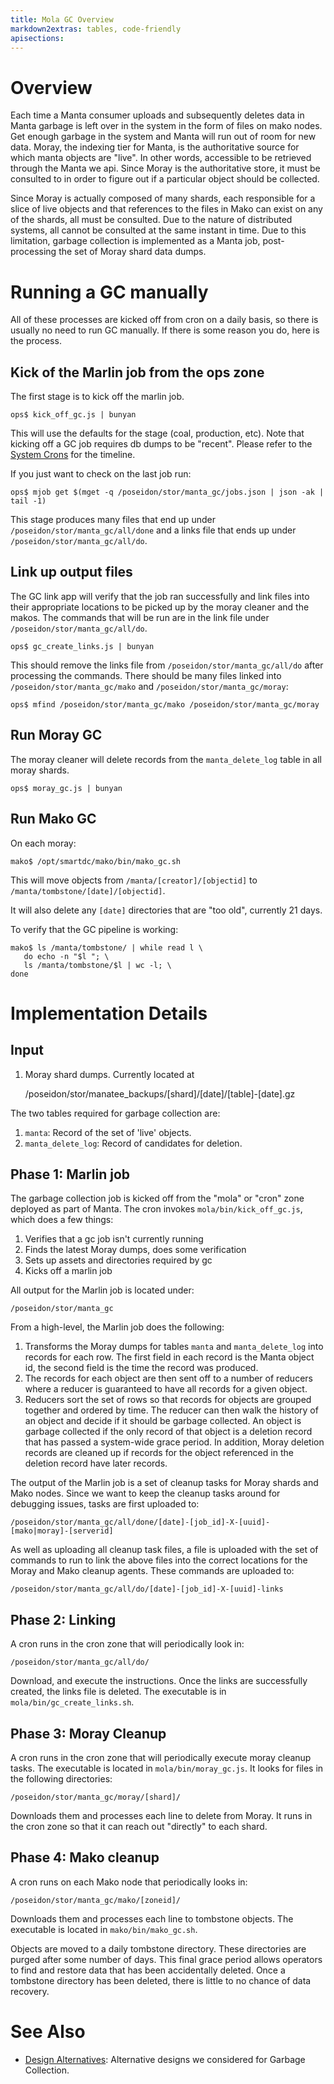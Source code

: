 ```yaml
---
title: Mola GC Overview
markdown2extras: tables, code-friendly
apisections:
---
```

<!--
    This Source Code Form is subject to the terms of the Mozilla Public
    License, v. 2.0. If a copy of the MPL was not distributed with this
    file, You can obtain one at http://mozilla.org/MPL/2.0/.
-->

<!--
    Copyright (c) 2014, Joyent, Inc.
-->

# Overview

Each time a Manta consumer uploads and subsequently deletes data in Manta
garbage is left over in the system in the form of files on mako nodes.  Get
enough garbage in the system and Manta will run out of room for new data.
Moray, the indexing tier for Manta, is the authoritative source for which manta
objects are "live".  In other words, accessible to be retrieved through the
Manta we api.  Since Moray is the authoritative store, it must be consulted to
in order to figure out if a particular object should be collected.

Since Moray is actually composed of many shards, each responsible for a slice of
live objects and that references to the files in Mako can exist on any of the
shards, all must be consulted.  Due to the nature of distributed systems, all
cannot be consulted at the same instant in time.  Due to this limitation,
garbage collection is implemented as a Manta job, post-processing the set of
Moray shard data dumps.

# Running a GC manually

All of these processes are kicked off from cron on a daily basis, so there is
usually no need to run GC manually.  If there is some reason you do, here is the
process.

## Kick of the Marlin job from the ops zone

The first stage is to kick off the marlin job.

```
ops$ kick_off_gc.js | bunyan
```

This will use the defaults for the stage (coal, production, etc).  Note that
kicking off a GC job requires db dumps to be "recent".  Please refer to the
[System Crons](system-crons.md) for the timeline.

If you just want to check on the last job run:

```
ops$ mjob get $(mget -q /poseidon/stor/manta_gc/jobs.json | json -ak | tail -1)
```

This stage produces many files that end up under
`/poseidon/stor/manta_gc/all/done` and a links file that ends up under
`/poseidon/stor/manta_gc/all/do`.

## Link up output files

The GC link app will verify that the job ran successfully and link files into
their appropriate locations to be picked up by the moray cleaner and the makos.
The commands that will be run are in the link file under
`/poseidon/stor/manta_gc/all/do`.

```
ops$ gc_create_links.js | bunyan
```

This should remove the links file from `/poseidon/stor/manta_gc/all/do` after
processing the commands.  There should be many files linked into
`/poseidon/stor/manta_gc/mako` and `/poseidon/stor/manta_gc/moray`:

```
ops$ mfind /poseidon/stor/manta_gc/mako /poseidon/stor/manta_gc/moray
```

## Run Moray GC

The moray cleaner will delete records from the `manta_delete_log` table in
all moray shards.

```
ops$ moray_gc.js | bunyan
```

## Run Mako GC

On each moray:

```
mako$ /opt/smartdc/mako/bin/mako_gc.sh
```

This will move objects from `/manta/[creator]/[objectid]` to
`/manta/tombstone/[date]/[objectid]`.

It will also delete any `[date]` directories that are "too old", currently 21
days.

To verify that the GC pipeline is working:

```
mako$ ls /manta/tombstone/ | while read l \
   do echo -n "$l "; \
   ls /manta/tombstone/$l | wc -l; \
done
```

# Implementation Details

## Input

1. Moray shard dumps.  Currently located at

    /poseidon/stor/manatee_backups/[shard]/[date]/[table]-[date].gz

The two tables required for garbage collection are:

1. `manta`: Record of the set of 'live' objects.
2. `manta_delete_log`: Record of candidates for deletion.

## Phase 1: Marlin job

The garbage collection job is kicked off from the "mola" or "cron" zone deployed
as part of Manta.  The cron invokes `mola/bin/kick_off_gc.js`, which does a few
things:

1. Verifies that a gc job isn't currently running
2. Finds the latest Moray dumps, does some verification
3. Sets up assets and directories required by gc
4. Kicks off a marlin job

All output for the Marlin job is located under:

    /poseidon/stor/manta_gc

From a high-level, the Marlin job does the following:

1. Transforms the Moray dumps for tables `manta` and `manta_delete_log` into
records for each row.  The first field in each record is the Manta object id,
the second field is the time the record was produced.
2. The records for each object are then sent off to a number of reducers where
a reducer is guaranteed to have all records for a given object.
3. Reducers sort the set of rows so that records for objects are grouped
together and ordered by time.  The reducer can then walk the history of an
object and decide if it should be garbage collected.  An object is garbage
collected if the only record of that object is a deletion record that has passed
a system-wide grace period.  In addition, Moray deletion records are cleaned up
if records for the object referenced in the deletion record have later records.

The output of the Marlin job is a set of cleanup tasks for Moray shards and Mako
nodes.  Since we want to keep the cleanup tasks around for debugging issues,
tasks are first uploaded to:

    /poseidon/stor/manta_gc/all/done/[date]-[job_id]-X-[uuid]-[mako|moray]-[serverid]

As well as uploading all cleanup task files, a file is uploaded with the set of
commands to run to link the above files into the correct locations for the Moray
and Mako cleanup agents.  These commands are uploaded to:

    /poseidon/stor/manta_gc/all/do/[date]-[job_id]-X-[uuid]-links

## Phase 2: Linking

A cron runs in the cron zone that will periodically look in:

    /poseidon/stor/manta_gc/all/do/

Download, and execute the instructions.  Once the links are successfully created,
the links file is deleted.  The executable is in `mola/bin/gc_create_links.sh`.

## Phase 3: Moray Cleanup

A cron runs in the cron zone that will periodically execute moray cleanup tasks.
The executable is located in `mola/bin/moray_gc.js`.  It looks for files in the
following directories:

    /poseidon/stor/manta_gc/moray/[shard]/

Downloads them and processes each line to delete from Moray.  It runs in the
cron zone so that it can reach out "directly" to each shard.

## Phase 4: Mako cleanup

A cron runs on each Mako node that periodically looks in:

    /poseidon/stor/manta_gc/mako/[zoneid]/

Downloads them and processes each line to tombstone objects.  The executable is
located in `mako/bin/mako_gc.sh`.

Objects are moved to a daily tombstone directory.  These directories are purged
after some number of days.  This final grace period allows operators to find and
restore data that has been accidentally deleted.  Once a tombstone directory has
been deleted, there is little to no chance of data recovery.

# See Also

* [Design Alternatives](gc-design-alternatives.md): Alternative designs we considered for Garbage Collection.
